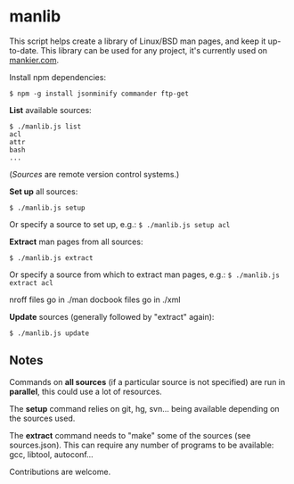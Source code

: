 manlib
======

This script helps create a library of Linux/BSD man pages, and keep it up-to-date. This library can be used for any project, it's currently used on [mankier.com](http://www.mankier.com/).

Install npm dependencies:

    $ npm -g install jsonminify commander ftp-get

**List** available sources:

    $ ./manlib.js list
    acl
    attr
    bash
    ...

(*Sources* are remote version control systems.)

**Set up** all sources:

    $ ./manlib.js setup

Or specify a source to set up, e.g.: `$ ./manlib.js setup acl`

**Extract** man pages from all sources:

    $ ./manlib.js extract

Or specify a source from which to extract man pages, e.g.: `$ ./manlib.js extract acl`

nroff files go in ./man docbook files go in ./xml

**Update** sources (generally followed by "extract" again):

    $ ./manlib.js update


Notes
-----

Commands on **all sources** (if a particular source is not specified) are run in **parallel**, this could use a lot of resources.

The **setup** command relies on git, hg, svn... being available depending on the sources used.

The **extract** command needs to "make" some of the sources (see sources.json). This can require any number of programs to be available: gcc, libtool, autoconf...

Contributions are welcome.